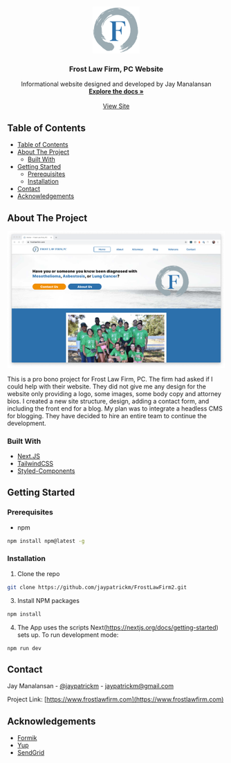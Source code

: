 <!-- PROJECT LOGO -->
<br />
<p align="center">
  <a href="https://www.frostlawfirm.com">
    <img src="public/assets/FLFlogo@3x.png" alt="Frost Law Firm Logo" width="108" height="108">
  </a>

  <h3 align="center">Frost Law Firm, PC Website</h3>

  <p align="center">
    Informational website designed and developed by Jay Manalansan
    <br />
    <a href="https://github.com/jaypatrickm/FrostLawFirm2"><strong>Explore the docs »</strong></a>
    <br />
    <br />
    <a href="https://www.frostlawfirm.com">View Site</a>
  </p>
</p>



<!-- TABLE OF CONTENTS -->
## Table of Contents

- [Table of Contents](#table-of-contents)
- [About The Project](#about-the-project)
  - [Built With](#built-with)
- [Getting Started](#getting-started)
  - [Prerequisites](#prerequisites)
  - [Installation](#installation)
- [Contact](#contact)
- [Acknowledgements](#acknowledgements)



<!-- ABOUT THE PROJECT -->
## About The Project

[![Frost Law Firm Landing][frostlawfirm-landing]](https://www.frostlawfirm.com)

This is a pro bono project for Frost Law Firm, PC. The firm had asked if I could help with their website. They did not give me any design for the website only providing a logo, some images, some body copy and attorney bios. I created a new site structure, design, adding a contact form, and including the front end for a blog. My plan was to integrate a headless CMS for blogging. They have decided to hire an entire team to continue the development. 


### Built With
* [Next.JS](https://nextjs.org/)
* [TailwindCSS](https://tailwindcss.com/)
* [Styled-Components](https://styled-components.com/)



<!-- GETTING STARTED -->
## Getting Started

### Prerequisites

* npm
```sh
npm install npm@latest -g
```

### Installation

1. Clone the repo
```sh
git clone https://github.com/jaypatrickm/FrostLawFirm2.git
```
3. Install NPM packages
```sh
npm install
```
4. The App uses the scripts Next(https://nextjs.org/docs/getting-started) sets up. To run development mode: 
```JS
npm run dev
```


<!-- CONTACT -->
## Contact

Jay Manalansan - [@jaypatrickm](https://twitter.com/jaypatrickm) - jaypatrickm@gmail.com

Project Link: [https://www.frostlawfirm.com](https://www.frostlawfirm.com)



<!-- ACKNOWLEDGEMENTS -->
## Acknowledgements
* [Formik](https://jaredpalmer.com/formik/)
* [Yup](https://github.com/jquense/yup)
* [SendGrid](https://sendgrid.com/)

<!-- MARKDOWN LINKS & IMAGES -->
[frostlawfirm-landing]: public/assets/frostlawfirm_landing.png
